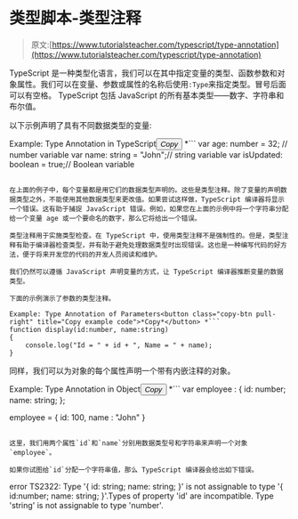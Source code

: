 # 类型脚本-类型注释

> 原文:[https://www.tutorialsteacher.com/typescript/type-annotation](https://www.tutorialsteacher.com/typescript/type-annotation)

TypeScript 是一种类型化语言，我们可以在其中指定变量的类型、函数参数和对象属性。我们可以在变量、参数或属性的名称后使用`:Type`来指定类型。冒号后面可以有空格。 TypeScript 包括 JavaScript 的所有基本类型——数字、字符串和布尔值。

以下示例声明了具有不同数据类型的变量:

Example: Type Annotation in TypeScript<button class="copy-btn pull-right" title="Copy example code">*Copy*</button> *```
var age: number = 32; // number variable
var name: string = "John";// string variable
var isUpdated: boolean = true;// Boolean variable 
```

在上面的例子中，每个变量都是用它们的数据类型声明的。这些是类型注释。除了变量的声明数据类型之外，不能使用其他数据类型来更改值。如果尝试这样做，TypeScript 编译器将显示一个错误。这有助于捕捉 JavaScript 错误。例如，如果您在上面的示例中将一个字符串分配给一个变量 age 或一个要命名的数字，那么它将给出一个错误。

类型注释用于实施类型检查。在 TypeScript 中，使用类型注释不是强制性的。但是，类型注释有助于编译器检查类型，并有助于避免处理数据类型时出现错误。这也是一种编写代码的好方法，便于将来开发您的代码的开发人员阅读和维护。

我们仍然可以遵循 JavaScript 声明变量的方式，让 TypeScript 编译器推断变量的数据类型。

下面的示例演示了参数的类型注释。

Example: Type Annotation of Parameters<button class="copy-btn pull-right" title="Copy example code">*Copy*</button> *```
function display(id:number, name:string)
{
    console.log("Id = " + id + ", Name = " + name);
} 
```

同样，我们可以为对象的每个属性声明一个带有内嵌注释的对象。

Example: Type Annotation in Object<button class="copy-btn pull-right" title="Copy example code">*Copy*</button> *```
var employee : { 
    id: number; 
    name: string; 
}; 

employee = { 
  id: 100, 
  name : "John"
} 
```

这里，我们用两个属性`id`和`name`分别用数据类型号和字符串来声明一个对象`employee`。

如果你试图给`id`分配一个字符串值，那么 TypeScript 编译器会给出如下错误。

```
error TS2322: Type '{ id: string; name: string; }' is not assignable to type 
'{ id:number; name: string; }'.Types of property 'id' are incompatible.
Type 'string' is not assignable to type 'number'. 
```

